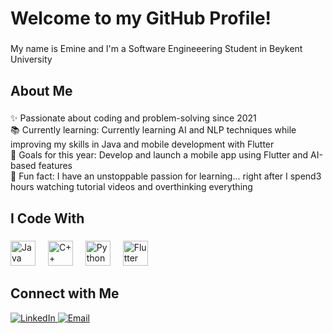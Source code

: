 <h1 align="left"> Welcome to my GitHub Profile!</h1>

###

<p align="left">My name is Emine and I'm a Software Engineeering Student in Beykent University </p>

###

<h2 align="left">About Me</h2>

###

<p align="left">
✨ Passionate about coding and problem-solving since 2021 <br>
📚 Currently learning: Currently learning AI and NLP techniques while improving my skills in Java and mobile development with Flutter <br>
🎯 Goals for this year: Develop and launch a mobile app using Flutter and AI-based features <br>
🎲 Fun fact: I have an unstoppable passion for learning... right after I spend3 hours watching tutorial videos and overthinking everything
</p>

###

<h2 align="left">I Code With</h2>

###

<div align="left">
  <div align="left">
  <img src="https://cdn.jsdelivr.net/gh/devicons/devicon/icons/java/java-original.svg" height="40" alt="Java logo" />
  <img width="12" />
  <img src="https://cdn.jsdelivr.net/gh/devicons/devicon/icons/cplusplus/cplusplus-original.svg" height="40" alt="C++ logo" />
  <img width="12" />
  <img src="https://cdn.jsdelivr.net/gh/devicons/devicon/icons/python/python-original.svg" height="40" alt="Python logo" />
  <img width="12" />
  <img src="https://cdn.jsdelivr.net/gh/devicons/devicon/icons/flutter/flutter-original.svg" height="40" alt="Flutter logo" />
</div>

</div>

###

<h2 align="left">Connect with Me</h2>

<p align="left">
  <a href="https://www.linkedin.com/in/emine-gök-895a67226/" target="_blank">
    <img src="https://img.shields.io/badge/LinkedIn-%230077B5.svg?style=for-the-badge&logo=linkedin&logoColor=white" alt="LinkedIn" />
  </a>
  <a href="mailto:eminegok3435@gmail.com">
    <img src="https://img.shields.io/badge/Email-%23D14836.svg?style=for-the-badge&logo=gmail&logoColor=white" alt="Email" />
  </a>
</p>
